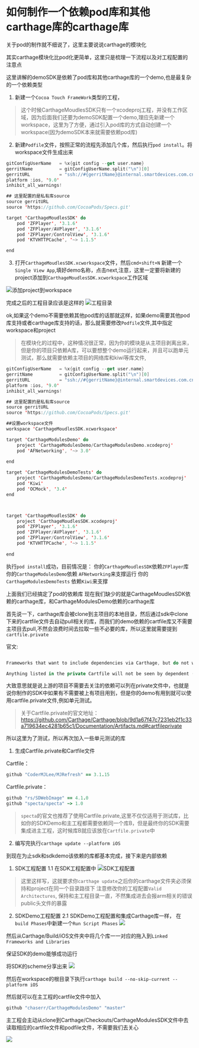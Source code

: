 # 如何制作一个依赖pod库和其他carthage库的carthage库

关于pod的制作就不细说了，这里主要说说carthage的模块化

其实carthage模块化比pod化更简单，这里只是梳理一下流程以及对工程配置的注意点

这里讲解的demoSDK是依赖了pod库和其他carthage库的一个demo,也是最复杂的一个依赖类型

1. 新建一个`Cocoa Touch FrameWork`类型的工程，

> 这个时候CarthageMoudlesSDK只有一个xcodeproj工程，并没有工作区域，因为后面我们还要为demoSDK配置一个demo,理应先新建一个workspace，这里为了方便，通过引入pod库的方式自动创建一个workspace(因为demoSDK本来就需要依赖pod库)

2. 新建`Podfile`文件，按照正常的流程先添加几个库，然后执行`pod install`。将workspace文件生成出来

```swift
gitConfigUserName   = %x{git config --get user.name}
gerritName          = gitConfigUserName.split("\n")[0]
gerritURL           = "ssh://#{gerritName}@internal.smartdevices.com.cn:29418/apps/Specs-iOS"
platform :ios, '9.0'
inhibit_all_warnings!

## 这里配置的是私有库source
source gerritURL 
source 'https://github.com/CocoaPods/Specs.git'

target 'CarthageMoudlesSDK' do
    pod 'ZFPlayer', '3.1.6'
    pod 'ZFPlayer/AVPlayer', '3.1.6'
    pod 'ZFPlayer/ControlView', '3.1.6'
    pod 'KTVHTTPCache', '~> 1.1.5'

end
```

3. 打开`CarthageMoudlesSDK.xcworkspace`文件，然后`cmd+shift+N` 新建一个`Single View App`,填好demo名称，点击next,注意，这里一定要将新建的project添加到`CarthageMoudlesSDK.xcworkspace`工作区域

![添加project到workspace](http://wx3.sinaimg.cn/mw690/937882b5gy1fyk64msyxtj20ys09mwez.jpg)

完成之后的工程目录应该是这样的
![工程目录](http://wx3.sinaimg.cn/mw690/937882b5gy1fyk683l5p7j21bu0cs0xr.jpg)

ok,如果这个demo不需要依赖其他pod库的话那就这样，如果demo需要其他pod库支持或者carthage库支持的话，那么就需要修改`Podfile`文件,其中指定workspace和project

> 在模块化的过程中，这种情况很正常，因为你的模块是从主项目剥离出来，但是你的项目只依赖A库，可以要想整个demo运行起来，并且可以跑单元测试，那么就需要依赖主项目的网络库和kiwi等库文件,

```swift
gitConfigUserName   = %x{git config --get user.name}
gerritName          = gitConfigUserName.split("\n")[0]
gerritURL           = "ssh://#{gerritName}@internal.smartdevices.com.cn:29418/apps/Specs-iOS"
platform :ios, '9.0'
inhibit_all_warnings!

## 这里配置的是私有库source
source gerritURL 
source 'https://github.com/CocoaPods/Specs.git'

##设置workspace文件
workspace 'CarthageMoudlesSDK.xcworkspace'

target 'CarthageModulesDemo' do
    project 'CarthageModulesDemo/CarthageModulesDemo.xcodeproj'
    pod 'AFNetworking', '~> 3.0'
    
end

target 'CarthageModulesDemoTests' do
    project 'CarthageModulesDemo/CarthageModulesDemoTests.xcodeproj'
    pod 'Kiwi'
    pod 'OCMock', '3.4'
end



target 'CarthageMoudlesSDK' do
    project 'CarthageMoudlesSDK.xcodeproj'
    pod 'ZFPlayer', '3.1.6'
    pod 'ZFPlayer/AVPlayer', '3.1.6'
    pod 'ZFPlayer/ControlView', '3.1.6'
    pod 'KTVHTTPCache', '~> 1.1.5'
    
end
```

执行`pod install`成功，目前情况是：
 你的`CarthageMoudlesSDK`依赖`ZFPlayer`库
 你的`CarthageModulesDemo`依赖 `AFNetworking`来支撑运行
 你的`CarthageModulesDemoTests` 依赖`Kiwi`来支撑

上面我们已经搞定了pod的依赖库
现在我们缺少的就是CarthageMoudlesSDK依赖的carthage库，和CarthageModulesDemo依赖的carthage库

首先说一下，carthage库会被clone到主项目的本地目录，然后通过sdk中clone下来的cartfile文件去自动pull相关的库，而我们的demo依赖的cartfile库又不需要主项目去pull,不然会浪费时间去拉取一些不必要的库，所以这里就需要提到`cartfile.private`

官文:

```swift

Frameworks that want to include dependencies via Carthage, but do not want to force those dependencies on parent projects, can list them in the optional Cartfile.private file, identically to how they would be specified in the main Cartfile.

Anything listed in the private Cartfile will not be seen by dependent (parent) projects, which is useful for dependencies that may be important during development, but not when building releases—for example, test frameworks.

```
 
大致意思就是说上游的项目不需要去关注的依赖可以列在private文件中，也就是说你制作的SDK中如果有不需要被上有项目用到，但是你的demo有用到就可以使用cartfile.private文件,例如单元测试。

> 关于Cartfile.private的官文地址：https://github.com/Carthage/Carthage/blob/9d1a67f47c7231eb2f1c33a719634ec4281b65c1/Documentation/Artifacts.md#cartfileprivate

所以这里为了测试，所以再次加入一些单元测试的库

1. 生成Cartfile.private和Cartfile文件

Cartfile：

```ruby
github "CoderMJLee/MJRefresh" == 3.1.15
```
Cartfile.private：

```ruby
github "rs/SDWebImage" == 4.1.0
github "specta/specta" ~> 1.0

```
> `specta`的官文也推荐了使用Cartfile.private,这里不仅仅适用于测试库，比如你的SDKDemo和主工程都需要依赖同一个库B，但是最终你的SDK需要集成进主工程，这时候库B就应该放在`Cartfile.private`中


2. 编写完执行`carthage update --platform iOS`

到现在为止sdk和sdkdemo该依赖的库都基本完成，接下来是内部依赖

1. SDK工程配置
1.1 在SDK工程配置中
![SDK工程配置](http://wx1.sinaimg.cn/mw690/937882b5gy1fyk7ab6mp9j217w0awdjp.jpg)

> 这里这样写，这就要求你`carthage update`之后你的carthage文件夹必须保持和project在同一个目录路径下
> 注意修改你的工程配置`Valid Architectures`, 保持和主工程目录一直，不然集成进去会报arm相关的错误
> public头文件的暴露

2. SDKDemo工程配置
2.1 SDKDemo工程配置和集成Carthage库一样，
在`build Phases`中新建一个`Run Script Phases`
![](http://wx1.sinaimg.cn/mw690/937882b5gy1fyk7obca35j21c40mgq6l.jpg)

然后从Carthage/Build/iOS文件夹中将几个库一一对应的拖入到`Linked Frameworks and Libraries`

保证SDK的demo能够成功运行

将SDK的scheme分享出来
![](http://wx1.sinaimg.cn/mw690/937882b5gy1fyk7utfguoj218a0fe0xd.jpg)

然后在workspace的根目录下执行`carthage build --no-skip-current --platform iOS`

然后就可以在主工程的cartfile文件中加入
```ruby
github "chaserr/CarthageModulesDemo" "master"

```

主工程会主动从clone到Carthage/Checkouts/CarthageModulesSDK文件中去读取相应的cartfile文件和podfile文件，不需要我们去关心

![](http://wx4.sinaimg.cn/mw690/937882b5gy1fyk8hi2dqoj21600cwad4.jpg)










































